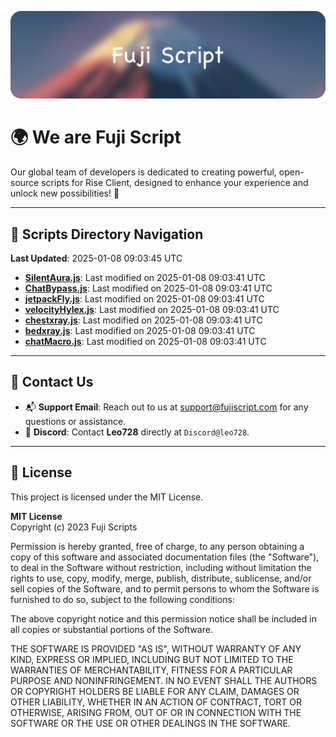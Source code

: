![Banner](.github/b.webp)

# 🌍 **We are Fuji Script**

Our global team of developers is dedicated to creating powerful, open-source scripts for Rise Client, designed to enhance your experience and unlock new possibilities! 🌟

---
<!-- SCRIPTS_NAVIGATION_START -->
## 📂 **Scripts Directory Navigation**

**Last Updated**: 2025-01-08 09:03:45 UTC

- **[SilentAura.js](scripts/SilentAura.js)**: Last modified on 2025-01-08 09:03:41 UTC
- **[ChatBypass.js](scripts/ChatBypass.js)**: Last modified on 2025-01-08 09:03:41 UTC
- **[jetpackFly.js](scripts/jetpackFly.js)**: Last modified on 2025-01-08 09:03:41 UTC
- **[velocityHylex.js](scripts/velocityHylex.js)**: Last modified on 2025-01-08 09:03:41 UTC
- **[chestxray.js](scripts/chestxray.js)**: Last modified on 2025-01-08 09:03:41 UTC
- **[bedxray.js](scripts/bedxray.js)**: Last modified on 2025-01-08 09:03:41 UTC
- **[chatMacro.js](scripts/chatMacro.js)**: Last modified on 2025-01-08 09:03:41 UTC

<!-- SCRIPTS_NAVIGATION_END -->

---

## 💬 **Contact Us**  
- 📬 **Support Email**: Reach out to us at [support@fujiscript.com](mailto:support@fujiscript.com) for any questions or assistance.  
- 💬 **Discord**: Contact **Leo728** directly at `Discord@leo728`.

---

## 📜 **License**

This project is licensed under the MIT License.  

**MIT License**  
Copyright (c) 2023 Fuji Scripts  

Permission is hereby granted, free of charge, to any person obtaining a copy of this software and associated documentation files (the "Software"), to deal in the Software without restriction, including without limitation the rights to use, copy, modify, merge, publish, distribute, sublicense, and/or sell copies of the Software, and to permit persons to whom the Software is furnished to do so, subject to the following conditions:  

The above copyright notice and this permission notice shall be included in all copies or substantial portions of the Software.  

THE SOFTWARE IS PROVIDED "AS IS", WITHOUT WARRANTY OF ANY KIND, EXPRESS OR IMPLIED, INCLUDING BUT NOT LIMITED TO THE WARRANTIES OF MERCHANTABILITY, FITNESS FOR A PARTICULAR PURPOSE AND NONINFRINGEMENT. IN NO EVENT SHALL THE AUTHORS OR COPYRIGHT HOLDERS BE LIABLE FOR ANY CLAIM, DAMAGES OR OTHER LIABILITY, WHETHER IN AN ACTION OF CONTRACT, TORT OR OTHERWISE, ARISING FROM, OUT OF OR IN CONNECTION WITH THE SOFTWARE OR THE USE OR OTHER DEALINGS IN THE SOFTWARE.  
